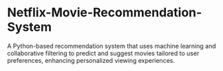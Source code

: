 # Netflix-Movie-Recommendation-System
A Python-based recommendation system that uses machine learning and collaborative filtering to predict and suggest movies tailored to user preferences, enhancing personalized viewing experiences.
